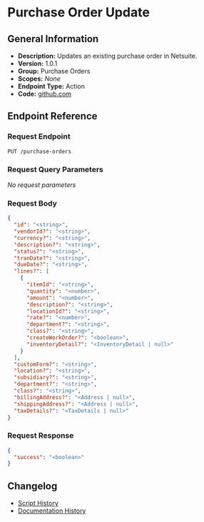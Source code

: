 <!-- BEGIN GENERATED CONTENT -->
# Purchase Order Update

## General Information

- **Description:** Updates an existing purchase order in Netsuite.
- **Version:** 1.0.1
- **Group:** Purchase Orders
- **Scopes:** _None_
- **Endpoint Type:** Action
- **Code:** [github.com](https://github.com/NangoHQ/integration-templates/tree/main/integrations/netsuite-tba/actions/purchase-order-update.ts)


## Endpoint Reference

### Request Endpoint

`PUT /purchase-orders`

### Request Query Parameters

_No request parameters_

### Request Body

```json
{
  "id": "<string>",
  "vendorId?": "<string>",
  "currency?": "<string>",
  "description?": "<string>",
  "status?": "<string>",
  "tranDate?": "<string>",
  "dueDate?": "<string>",
  "lines?": [
    {
      "itemId": "<string>",
      "quantity": "<number>",
      "amount": "<number>",
      "description?": "<string>",
      "locationId?": "<string>",
      "rate?": "<number>",
      "department?": "<string>",
      "class?": "<string>",
      "createWorkOrder?": "<boolean>",
      "inventoryDetail?": "<InventoryDetail | null>"
    }
  ],
  "customForm?": "<string>",
  "location?": "<string>",
  "subsidiary?": "<string>",
  "department?": "<string>",
  "class?": "<string>",
  "billingAddress?": "<Address | null>",
  "shippingAddress?": "<Address | null>",
  "taxDetails?": "<TaxDetails | null>"
}
```

### Request Response

```json
{
  "success": "<boolean>"
}
```

## Changelog

- [Script History](https://github.com/NangoHQ/integration-templates/commits/main/integrations/netsuite-tba/actions/purchase-order-update.ts)
- [Documentation History](https://github.com/NangoHQ/integration-templates/commits/main/integrations/netsuite-tba/actions/purchase-order-update.md)

<!-- END  GENERATED CONTENT -->


